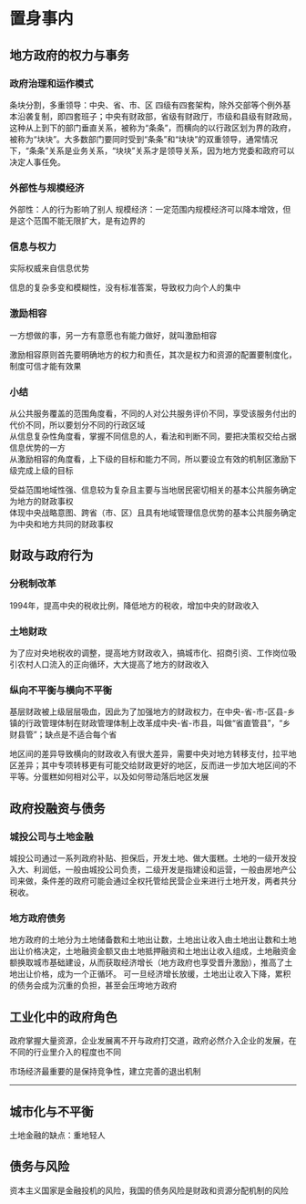 # 置身事内

## 地方政府的权力与事务
### 政府治理和运作模式

条块分割，多重领导：中央、省、市、区 四级有四套架构，除外交部等个例外基本沿袭复制，即四套班子；中央有财政部，省级有财政厅，市级和县级有财政局，这种从上到下的部门垂直关系，被称为“条条”，而横向的以行政区划为界的政府，被称为“块块”。大多数部门要同时受到“条条”和“块块”的双重领导，通常情况下，“条条”关系是业务关系，“块块”关系才是领导关系，因为地方党委和政府可以决定人事任免。

### 外部性与规模经济

外部性：人的行为影响了别人
规模经济：一定范围内规模经济可以降本增效，但是这个范围不能无限扩大，是有边界的

### 信息与权力

实际权威来自信息优势

信息的复杂多变和模糊性，没有标准答案，导致权力向个人的集中

### 激励相容

一方想做的事，另一方有意愿也有能力做好，就叫激励相容

激励相容原则首先要明确地方的权力和责任，其次是权力和资源的配置要制度化，制度可信才能有效果

### 小结

从公共服务覆盖的范围角度看，不同的人对公共服务评价不同，享受该服务付出的代价不同，所以要划分不同的行政区域  
从信息复杂性角度看，掌握不同信息的人，看法和判断不同，要把决策权交给占据信息优势的一方  
从激励相容的角度看，上下级的目标和能力不同，所以要设立有效的机制区激励下级完成上级的目标  

受益范围地域性强、信息较为复杂且主要与当地居民密切相关的基本公共服务确定为地方的财政事权  
体现中央战略意图、跨省（市、区）且具有地域管理信息优势的基本公共服务确定为中央和地方共同的财政事权

## 财政与政府行为
### 分税制改革

1994年，提高中央的税收比例，降低地方的税收，增加中央的财政收入

### 土地财政

为了应对央地税收的调整，提高地方财政收入，搞城市化、招商引资、工作岗位吸引农村人口流入的正向循环，大大提高了地方的财政收入

### 纵向不平衡与横向不平衡

基层财政被上级层层吸血，因此为了加强地方的财政权力，在中央-省-市-区县-乡镇的行政管理体制在财政管理体制上改革成中央-省-市县，叫做“省直管县”，“乡财县管”；缺点是不适合每个省

地区间的差异导致横向的财政收入有很大差异，需要中央对地方转移支付，拉平地区差异；其中专项转移更有可能交给财政更好的地区，反而进一步加大地区间的不平等。分蛋糕如何相对公平，以及如何带动落后地区发展

## 政府投融资与债务

### 城投公司与土地金融

城投公司通过一系列政府补贴、担保后，开发土地、做大蛋糕。土地的一级开发投入大、利润低，一般由城投公司负责，二级开发是指建设和运营，一般由房地产公司来做，条件差的政府可能会通过全权托管给民营企业来进行土地开发，两者共分税收。

### 地方政府债务

地方政府的土地分为土地储备数和土地出让数，土地出让收入由土地出让数和土地出让价格决定，土地融资金额又由土地抵押融资和土地出让收入组成，土地融资金额换取城市基础建设，从而获取经济增长（地方政府也享受晋升激励），推高了土地出让价格，成为一个正循环。
可一旦经济增长放缓，土地出让收入下降，累积的债务会成为沉重的负担，甚至会压垮地方政府

## 工业化中的政府角色

政府掌握大量资源，企业发展离不开与政府打交道，政府必然介入企业的发展，在不同的行业里介入的程度也不同

市场经济最重要的是保持竞争性，建立完善的退出机制

-----

## 城市化与不平衡

土地金融的缺点：重地轻人

## 债务与风险

资本主义国家是金融投机的风险，我国的债务风险是财政和资源分配机制的风险
